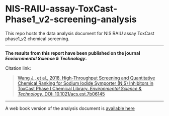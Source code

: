 # NIS-RAIU-assay-ToxCast-Phase1_v2-screening-analysis

This repo hosts the data analysis document for NIS RAIU assay ToxCast phase1_v2 chemical screening.  


******************************************************  

**The results from this report have been published on the journal *Enviornmental Science & Technology*.**    

Citation link:  

> [Wang J., et al., 2018. High-Throughput Screening and Quantitative Chemical Ranking for Sodium Iodide Symporter (NIS) Inhibitors in ToxCast Phase I Chemical Library. *Environmental Science & Technology*. DOI: 10.1021/acs.est.7b06145](https://pubs.acs.org/doi/10.1021/acs.est.7b06145)

******************************************************  

A web book version of the analysis document is [available here](https://njekin.github.io/NIS-RAIU-assay-ToxCast-Phase1_v2-screening-analysis/)

 
